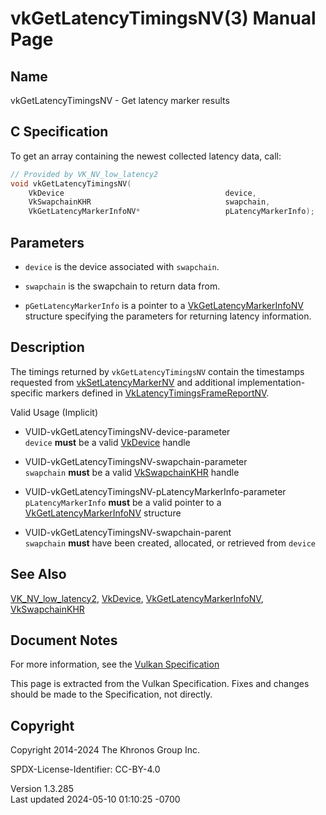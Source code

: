 # vkGetLatencyTimingsNV(3) Manual Page

## Name

vkGetLatencyTimingsNV - Get latency marker results



## <a href="#_c_specification" class="anchor"></a>C Specification

To get an array containing the newest collected latency data, call:

``` c
// Provided by VK_NV_low_latency2
void vkGetLatencyTimingsNV(
    VkDevice                                    device,
    VkSwapchainKHR                              swapchain,
    VkGetLatencyMarkerInfoNV*                   pLatencyMarkerInfo);
```

## <a href="#_parameters" class="anchor"></a>Parameters

- `device` is the device associated with `swapchain`.

- `swapchain` is the swapchain to return data from.

- `pGetLatencyMarkerInfo` is a pointer to a
  [VkGetLatencyMarkerInfoNV](https://registry.khronos.org/vulkan/specs/1.3-extensions/man/html/VkGetLatencyMarkerInfoNV.html) structure
  specifying the parameters for returning latency information.

## <a href="#_description" class="anchor"></a>Description

The timings returned by `vkGetLatencyTimingsNV` contain the timestamps
requested from [vkSetLatencyMarkerNV](https://registry.khronos.org/vulkan/specs/1.3-extensions/man/html/vkSetLatencyMarkerNV.html) and
additional implementation-specific markers defined in
[VkLatencyTimingsFrameReportNV](https://registry.khronos.org/vulkan/specs/1.3-extensions/man/html/VkLatencyTimingsFrameReportNV.html).

Valid Usage (Implicit)

- <a href="#VUID-vkGetLatencyTimingsNV-device-parameter"
  id="VUID-vkGetLatencyTimingsNV-device-parameter"></a>
  VUID-vkGetLatencyTimingsNV-device-parameter  
  `device` **must** be a valid [VkDevice](https://registry.khronos.org/vulkan/specs/1.3-extensions/man/html/VkDevice.html) handle

- <a href="#VUID-vkGetLatencyTimingsNV-swapchain-parameter"
  id="VUID-vkGetLatencyTimingsNV-swapchain-parameter"></a>
  VUID-vkGetLatencyTimingsNV-swapchain-parameter  
  `swapchain` **must** be a valid [VkSwapchainKHR](https://registry.khronos.org/vulkan/specs/1.3-extensions/man/html/VkSwapchainKHR.html)
  handle

- <a href="#VUID-vkGetLatencyTimingsNV-pLatencyMarkerInfo-parameter"
  id="VUID-vkGetLatencyTimingsNV-pLatencyMarkerInfo-parameter"></a>
  VUID-vkGetLatencyTimingsNV-pLatencyMarkerInfo-parameter  
  `pLatencyMarkerInfo` **must** be a valid pointer to a
  [VkGetLatencyMarkerInfoNV](https://registry.khronos.org/vulkan/specs/1.3-extensions/man/html/VkGetLatencyMarkerInfoNV.html) structure

- <a href="#VUID-vkGetLatencyTimingsNV-swapchain-parent"
  id="VUID-vkGetLatencyTimingsNV-swapchain-parent"></a>
  VUID-vkGetLatencyTimingsNV-swapchain-parent  
  `swapchain` **must** have been created, allocated, or retrieved from
  `device`

## <a href="#_see_also" class="anchor"></a>See Also

[VK_NV_low_latency2](https://registry.khronos.org/vulkan/specs/1.3-extensions/man/html/VK_NV_low_latency2.html),
[VkDevice](https://registry.khronos.org/vulkan/specs/1.3-extensions/man/html/VkDevice.html),
[VkGetLatencyMarkerInfoNV](https://registry.khronos.org/vulkan/specs/1.3-extensions/man/html/VkGetLatencyMarkerInfoNV.html),
[VkSwapchainKHR](https://registry.khronos.org/vulkan/specs/1.3-extensions/man/html/VkSwapchainKHR.html)

## <a href="#_document_notes" class="anchor"></a>Document Notes

For more information, see the <a
href="https://registry.khronos.org/vulkan/specs/1.3-extensions/html/vkspec.html#vkGetLatencyTimingsNV"
target="_blank" rel="noopener">Vulkan Specification</a>

This page is extracted from the Vulkan Specification. Fixes and changes
should be made to the Specification, not directly.

## <a href="#_copyright" class="anchor"></a>Copyright

Copyright 2014-2024 The Khronos Group Inc.

SPDX-License-Identifier: CC-BY-4.0

Version 1.3.285  
Last updated 2024-05-10 01:10:25 -0700
